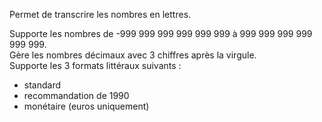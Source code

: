 Permet de transcrire les nombres en lettres.

Supporte les nombres de -999 999 999 999 999 999 à 999 999 999 999 999 999.<br/>
Gère les nombres décimaux avec 3 chiffres après la virgule.<br/>
Supporte les 3 formats littéraux suivants :<br/>
- standard
- recommandation de 1990
- monétaire (euros uniquement)